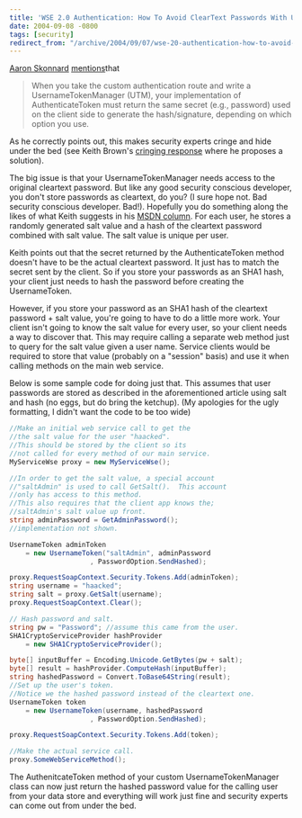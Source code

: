 ```yaml
---
title: 'WSE 2.0 Authentication: How To Avoid ClearText Passwords With UsernameToken'
date: 2004-09-08 -0800
tags: [security]
redirect_from: "/archive/2004/09/07/wse-20-authentication-how-to-avoid-cleartext-passwords-with-usernametoken.aspx/"
---
```


[Aaron Skonnard](http://pluralsight.com/blogs/aaron/)
[mentions](http://pluralsight.com/blogs/aaron/archive/2004/07/03/1529.aspx)that

> When you take the custom authentication route and write a
> UsernameTokenManager (UTM), your implementation of AuthenticateToken
> must return the same secret (e.g., password) used on the client side
> to generate the hash/signature, depending on which option you use.

As he correctly points out, this makes security experts cringe and hide
under the bed (see Keith Brown's [cringing
response](http://pluralsight.com/blogs/keith/archive/2004/07/03/1532.aspx)
where he proposes a solution).

The big issue is that your UsernameTokenManager needs access to the
original cleartext password. But like any good security conscious
developer, you don't store passwords as cleartext, do you? (I sure hope
not. Bad security conscious developer. Bad!). Hopefully you do something
along the likes of what Keith suggests in his [MSDN
column](http://msdn.microsoft.com/msdnmag/issues/03/08/SecurityBriefs/).
For each user, he stores a randomly generated salt value and a hash of
the cleartext password combined with salt value. The salt value is
unique per user.

Keith points out that the secret returned by the AuthenticateToken
method doesn't have to be the actual cleartext password. It just has to
match the secret sent by the client. So if you store your passwords as
an SHA1 hash, your client just needs to hash the password before
creating the UsernameToken.

However, if you store your password as an SHA1 hash of the cleartext
password + salt value, you're going to have to do a little more work.
Your client isn't going to know the salt value for every user, so your
client needs a way to discover that. This may require calling a separate
web method just to query for the salt value given a user name. Service
clients would be required to store that value (probably on a "session"
basis) and use it when calling methods on the main web service.

Below is some sample code for doing just that. This assumes that user
passwords are stored as described in the aforementioned article using
salt and hash (no eggs, but do bring the ketchup). (My apologies for the
ugly formatting, I didn't want the code to be too wide)

```csharp
//Make an initial web service call to get the 
//the salt value for the user "haacked".  
//This should be stored by the client so its 
//not called for every method of our main service.
MyServiceWse proxy = new MyServiceWse();

//In order to get the salt value, a special account
//"saltAdmin" is used to call GetSalt().  This account
//only has access to this method.
//This also requires that the client app knows the;
//saltAdmin's salt value up front.
string adminPassword = GetAdminPassword(); 
//implementation not shown.

UsernameToken adminToken 
    = new UsernameToken("saltAdmin", adminPassword
                    , PasswordOption.SendHashed);

proxy.RequestSoapContext.Security.Tokens.Add(adminToken);
string username = "haacked";
string salt = proxy.GetSalt(username);
proxy.RequestSoapContext.Clear();

// Hash password and salt.
string pw = "Password"; //assume this came from the user.
SHA1CryptoServiceProvider hashProvider 
    = new SHA1CryptoServiceProvider();

byte[] inputBuffer = Encoding.Unicode.GetBytes(pw + salt);
byte[] result = hashProvider.ComputeHash(inputBuffer);
string hashedPassword = Convert.ToBase64String(result);
//Set up the user's token.
//Notice we the hashed password instead of the cleartext one.
UsernameToken token 
    = new UsernameToken(username, hashedPassword
                    , PasswordOption.SendHashed);

proxy.RequestSoapContext.Security.Tokens.Add(token);

//Make the actual service call.
proxy.SomeWebServiceMethod();
```

The AuthenitcateToken method of your custom UsernameTokenManager class
can now just return the hashed password value for the calling user from
your data store and everything will work just fine and security experts
can come out from under the bed.

